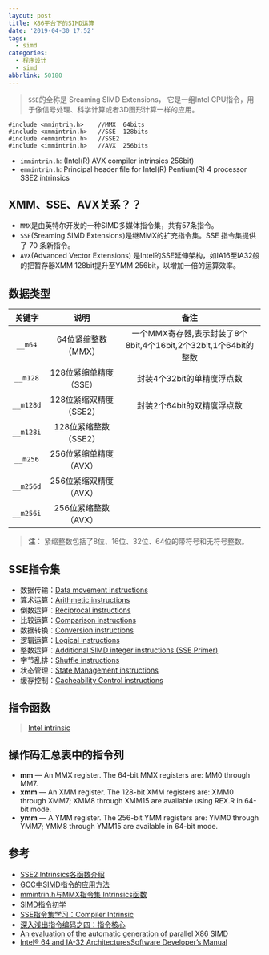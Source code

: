 ```yaml
---
layout: post
title: X86平台下的SIMD运算
date: '2019-04-30 17:52'
tags:
  - simd
categories:
  - 程序设计
  - simd
abbrlink: 50180
---
```


> `SSE`的全称是 Sreaming SIMD Extensions， 它是一组Intel CPU指令，用于像信号处理、科学计算或者3D图形计算一样的应用。

```
#include <mmintrin.h>    //MMX  64bits
#include <xmmintrin.h>   //SSE  128bits
#include <emmintrin.h>   //SSE2
#include <immintrin.h>   //AVX  256bits
```
- `immintrin.h`: (Intel(R) AVX compiler intrinsics  256bit)
- `emmintrin.h`: Principal header file for Intel(R) Pentium(R) 4 processor SSE2 intrinsics

<!--more-->

## XMM、SSE、AVX关系？？

- `MMX`是由英特尔开发的一种SIMD多媒体指令集，共有57条指令。
- `SSE`(Sreaming SIMD Extensions)是继MMX的扩充指令集。SSE 指令集提供了 70 条新指令。
- `AVX`(Advanced Vector Extensions) 是Intel的SSE延伸架构，如IA16至IA32般的把暂存器XMM 128bit提升至YMM 256bit，以增加一倍的运算效率。

## 数据类型

| 关键字  | 说明  | 备注  |
|:-:|:-:|:-:|
| `__m64`  | 64位紧缩整数（MMX）  | 一个MMX寄存器,表示封装了8个8bit,4个16bit,2个32bit,1个64bit的整数  |
| `__m128`  | 128位紧缩单精度（SSE）  | 封装4个32bit的单精度浮点数  |
| `__m128d`  | 128位紧缩双精度（SSE2）  | 封装2个64bit的双精度浮点数  |
| `__m128i`  | 128位紧缩整数（SSE2）  |   |
| `__m256`  | 256位紧缩单精度（AVX）  |   |
| `__m256d`  | 256位紧缩双精度（AVX）  |   |
| `__m256i`  | 256位紧缩整数（AVX）  |   |

> **注**： 紧缩整数包括了8位、16位、32位、64位的带符号和无符号整数。


## SSE指令集

- 数据传输：[Data movement instructions](http://www.tommesani.com/index.php/component/content/article/2-simd/59-sse-data-movement.html)
- 算术运算：[Arithmetic instructions](http://tommesani.com/index.php/component/content/article/2-simd/46-sse-arithmetic.html)
- 倒数运算：[Reciprocal instructions](http://www.tommesani.com/index.php/component/content/article/2-simd/61-sse-reciprocal.html)
- 比较运算：[Comparison instructions](http://www.tommesani.com/index.php/component/content/article/2-simd/57-sse-comparison.html)
- 数据转换：[Conversion instructions](http://www.tommesani.com/index.php/component/content/article/2-simd/58-sse-conversion.html)
- 逻辑运算：[Logical instructions](http://www.tommesani.com/index.php/component/content/article/2-simd/60-sse-logical.html)
- 整数运算：[Additional SIMD integer instructions (SSE Primer)](http://tommesani.com/index.php/component/content/article/2-simd/36-sse-primer.html)
- 字节乱排：[Shuffle instructions](http://www.tommesani.com/index.php/component/content/article/2-simd/62-sse-shuffle.html)
- 状态管理：[State Management instructions](http://www.tommesani.com/index.php/component/content/article/2-simd/63-sse-state-management.html)
- 缓存控制：[Cacheability Control instructions](http://www.tommesani.com/index.php/component/content/article/2-simd/56-sse-cacheability-control.html)


## 指令函数

>[Intel intrinsic](https://software.intel.com/sites/landingpage/IntrinsicsGuide/#)


## 操作码汇总表中的指令列

- **mm** — An MMX register. The 64-bit MMX registers are: MM0 through MM7.
- **xmm** — An XMM register. The 128-bit XMM registers are: XMM0 through XMM7; XMM8 through XMM15 are
available using REX.R in 64-bit mode.
- **ymm** — A YMM register. The 256-bit YMM registers are: YMM0 through YMM7; YMM8 through YMM15 are
available in 64-bit mode.

## 参考

* [SSE2 Intrinsics各函数介绍](https://blog.csdn.net/fengbingchun/article/details/18460199)
* [GCC中SIMD指令的应用方法](https://www.ibm.com/developerworks/cn/linux/l-gccsimd)
* [mmintrin.h与MMX指令集 Intrinsics函数](https://blog.csdn.net/u014713819/article/details/38433879)
* [SIMD指令初学](https://blog.csdn.net/tercel_zhang/article/details/80694573)
* [SSE指令集学习：Compiler Intrinsic](https://www.cnblogs.com/wangguchangqing/p/5466301.html)
* [深入浅出指令编码之四：指令核心](https://www.pediy.com/kssd/pediy10/78121.html)
* [An evaluation of the automatic generation of parallel X86 SIMD](https://www.cri.ensmp.fr/classement/doc/E-272.pdf)
* [Intel® 64 and IA-32 ArchitecturesSoftware Developer’s Manual](https://www.intel.com/content/dam/www/public/us/en/documents/manuals/64-ia-32-architectures-software-developer-instruction-set-reference-manual-325383.pdf)
